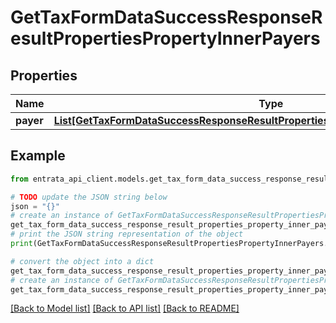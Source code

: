 # GetTaxFormDataSuccessResponseResultPropertiesPropertyInnerPayers


## Properties

Name | Type | Description | Notes
------------ | ------------- | ------------- | -------------
**payer** | [**List[GetTaxFormDataSuccessResponseResultPropertiesPropertyInnerPayersPayerInner]**](GetTaxFormDataSuccessResponseResultPropertiesPropertyInnerPayersPayerInner.md) |  | [optional] 

## Example

```python
from entrata_api_client.models.get_tax_form_data_success_response_result_properties_property_inner_payers import GetTaxFormDataSuccessResponseResultPropertiesPropertyInnerPayers

# TODO update the JSON string below
json = "{}"
# create an instance of GetTaxFormDataSuccessResponseResultPropertiesPropertyInnerPayers from a JSON string
get_tax_form_data_success_response_result_properties_property_inner_payers_instance = GetTaxFormDataSuccessResponseResultPropertiesPropertyInnerPayers.from_json(json)
# print the JSON string representation of the object
print(GetTaxFormDataSuccessResponseResultPropertiesPropertyInnerPayers.to_json())

# convert the object into a dict
get_tax_form_data_success_response_result_properties_property_inner_payers_dict = get_tax_form_data_success_response_result_properties_property_inner_payers_instance.to_dict()
# create an instance of GetTaxFormDataSuccessResponseResultPropertiesPropertyInnerPayers from a dict
get_tax_form_data_success_response_result_properties_property_inner_payers_from_dict = GetTaxFormDataSuccessResponseResultPropertiesPropertyInnerPayers.from_dict(get_tax_form_data_success_response_result_properties_property_inner_payers_dict)
```
[[Back to Model list]](../README.md#documentation-for-models) [[Back to API list]](../README.md#documentation-for-api-endpoints) [[Back to README]](../README.md)


